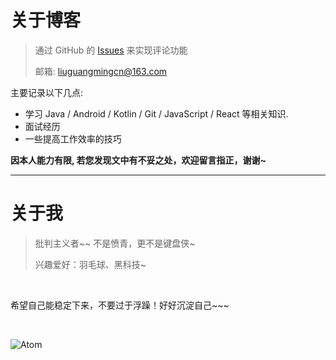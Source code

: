 # 关于博客

> 通过 GitHub 的 [Issues](https://github.com/cnLGMing/Blog/issues) 来实现评论功能
>
> 邮箱: liuguangmingcn@163.com

主要记录以下几点:
- 学习 Java / Android / Kotlin / Git  / JavaScript / React 等相关知识.
- 面试经历
- 一些提高工作效率的技巧

**因本人能力有限, 若您发现文中有不妥之处，欢迎留言指正，谢谢~**



<hr/>

# 关于我

> 批判主义者~~ 不是愤青，更不是键盘侠~
>
> 兴趣爱好：羽毛球、黑科技~

<br>

希望自己能稳定下来，不要过于浮躁！好好沉淀自己~~~

<br>



![Atom](https://github.com/cnLGMing/AndroidDemo/blob/master/Atom.png?raw=true)

